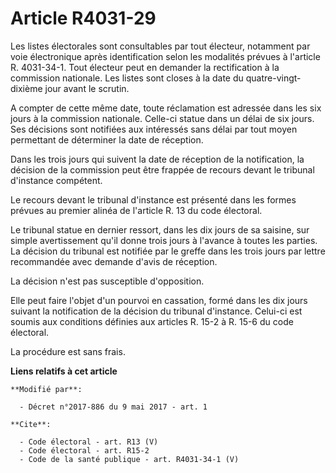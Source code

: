 # Article R4031-29

Les listes électorales sont consultables par tout électeur, notamment par voie électronique après identification selon les
modalités prévues à l'article R. 4031-34-1. Tout électeur peut en demander la rectification à la commission nationale. Les
listes sont closes à la date du quatre-vingt-dixième jour avant le scrutin.

A compter de cette même date, toute réclamation est adressée dans les six jours à la commission nationale. Celle-ci statue
dans un délai de six jours. Ses décisions sont notifiées aux intéressés sans délai par tout moyen permettant de déterminer la
date de réception.

Dans les trois jours qui suivent la date de réception de la notification, la décision de la commission peut être frappée de
recours devant le tribunal d'instance compétent.

Le recours devant le tribunal d'instance est présenté dans les formes prévues au premier alinéa de l'article R. 13 du code
électoral.

Le tribunal statue en dernier ressort, dans les dix jours de sa saisine, sur simple avertissement qu'il donne trois jours à
l'avance à toutes les parties. La décision du tribunal est notifiée par le greffe dans les trois jours par lettre recommandée
avec demande d'avis de réception.

La décision n'est pas susceptible d'opposition.

Elle peut faire l'objet d'un pourvoi en cassation, formé dans les dix jours suivant la notification de la décision du
tribunal d'instance. Celui-ci est soumis aux conditions définies aux articles R. 15-2 à R. 15-6 du code électoral.

La procédure est sans frais.

**Liens relatifs à cet article**

	**Modifié par**:

	  - Décret n°2017-886 du 9 mai 2017 - art. 1

	**Cite**:

	  - Code électoral - art. R13 (V)
	  - Code électoral - art. R15-2
	  - Code de la santé publique - art. R4031-34-1 (V)
